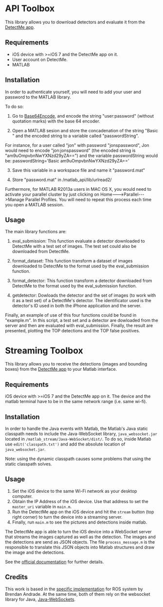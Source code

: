 API Toolbox 
=================
This library allows you to download detectors and evaluate it from the [DetectMe app](http://detectme.csail.mit.edu). 

Requirements
------------
- iOS device with >=iOS 7 and the DetectMe app on it. 
- User account on DetectMe.
- MATLAB

Installation
------------
In order to authenticate yourself, you will need to add your user and password to the MATLAB library. 

To do so:

1. Go to [Base64Encode](http://www.base64encode.org/), and encode the string "user:password" (without quotation marks) with the base 64 encoder.

2. Open a MATLAB sesion and store the concadenation of the string "Basic " and the encoded string to a variable called "passwordString". 

For instance, for a user called "jon" with password "jonspassword", Jon would need to encode "jon:jonspassword" (the encoded string is "am9uOmpvbnNwYXNzd29yZA==") and the variable passwordString would be: passwordString='Basic am9uOmpvbnNwYXNzd29yZA=='

3. Save this variable in a workspace file and name it "password.mat"

4. Store "password.mat" in /matlab_api/lib/urlread2/


Furthermore, for MATLAB R2013a users in MAC OS X, you would need to activate your parallel cluster by just clicking on Home--->Parallel--->Manage Parallel Profiles. You will need to repeat this process each time you open a MATLAB session.


Usage
-----
The main library functions are:

1. eval_submission: This function evaluate a detector downloaded to DetectMe with a test set of images. The test set could also be downloaded from DetectMe.

2. format_dataset: This function transform a dataset of images downloaded to DetectMe to the format used by the eval_submission function. 

3. format_detector: This function transform a detector downloaded from DetectMe to the format used by the eval_submission function.

4. getdetector: Dowloads the detector and the set of images (to work with it as a test set) of a DetectMe's detector. The identificator used is the detector's ID used in both the iPhone application and the server.

Finally, an example of use of this four functions could be found in "example.m". In this script, a test set and a detector are dowloaded from the server and then are evaluated with eval_submission. Finally, the result are presented, plotting the TOP detections and the TOP false positives. 


Streaming Toolbox
=================

This library allows you to receive the detections (images and bounding boxes) from the [DetectMe app](http://detectme.csail.mit.edu) to your Matlab interface.


Requirements
------------
iOS device with >=iOS 7 and the DetectMe app on it. The device and the matlab terminal have to be in the same network range (i.e. same wi-fi). 



Installation
------------
In order to handle the Java events with Matlab, the Matlab's Java static classpath needs to include the Java-WebSocket library, `java_websocket.jar` located in `/matlab_stream/Java-WebSocket/dist/`. To do so, inside Matlab use `edit('classpath.txt')` and add the absolute location of `java_websocket.jar`.  

Note: using the dynamic classpath causes some problems that using the static classpath solves.  


Usage
-----
1.  Set the iOS device to the same Wi-Fi network as your desktop computer.
2.  Obtain the IP Address of the iOS device. Use that address to set the `master_uri` variable in `main.m`.
3.  Run the DetectMe app on the iOS device and hit the `stream` button (top right corner) to turn the device into a streaming server.
4.  Finally, run `main.m` to see the pictures and detections inside matlab.

The DetectMe app is able to turn the iOS device into a WebSocket server that streams the images captured as well as the detection. The images and the detections are
send as JSON objects. The file `process_message.m` is the responsible to translate this JSON objects into Matlab structures and draw the image and the detections.

See the [official documentation](detectme.csail.mit.edu/api_documentation/) for further details.


Credits
-------

This work is based in the [specific implementation](https://github.com/BrendanAndrade/web-matlab-bridge) for ROS system by Brendan Andrade.
At the same time, both of them rely on the websocket library for Java, [Java-WebSockets](https://github.com/TooTallNate/Java-WebSocket).

